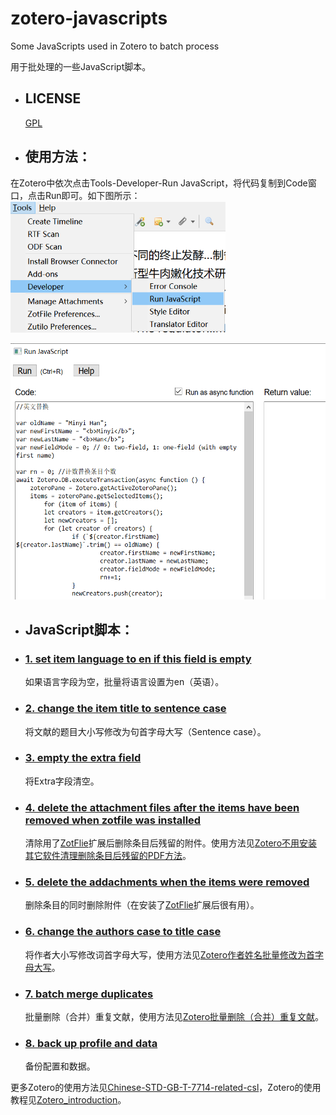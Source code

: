 # zotero-javascripts
Some JavaScripts used in Zotero to batch process

用于批处理的一些JavaScript脚本。

* ## LICENSE
  [GPL](https://www.gnu.org/licenses/gpl-3.0.txt)

* ## 使用方法：
在Zotero中依次点击Tools-Developer-Run JavaScript，将代码复制到Code窗口，点击Run即可。如下图所示：
<img src="./img/runJS.png" height=210>

<img src="./img/runJSCode.png" height=410>

* ## JavaScript脚本：

* ### [1. set item language to en if this field is empty](https://github.com/redleafnew/zotero-javascripts/blob/main/1set%20item%20language%20to%20en%20if%20this%20field%20is%20empty.js)

     如果语言字段为空，批量将语言设置为en（英语）。
* ### [2. change the item title to sentence case](https://github.com/redleafnew/zotero-javascripts/blob/main/2change%20the%20item%20title%20to%20sentence%20case.js)
    将文献的题目大小写修改为句首字母大写（Sentence case）。
* ### [3. empty the extra field](https://github.com/redleafnew/zotero-javascripts/blob/main/3empty%20the%20extra%20field.js)
    将Extra字段清空。
* ### [4. delete the attachment files after the items have been removed when zotfile was installed ](https://github.com/redleafnew/zotero-javascripts/blob/main/4delete%20the%20attachment%20files%20after%20the%20items%20have%20been%20removed%20when%20zotfile%20was%20installed.js)
    清除用了[ZotFlie](http://zotfile.com)扩展后删除条目后残留的附件。使用方法见[Zotero不用安装其它软件清理删除条目后残留的PDF方法](https://zhuanlan.zhihu.com/p/356071795)。
* ### [5. delete the addachments when the items were removed](https://github.com/redleafnew/zotero-javascripts/blob/main/5delete%20the%20addachments%20when%20the%20items%20were%20removed.js)
    删除条目的同时删除附件（在安装了[ZotFlie](http://zotfile.com)扩展后很有用）。
* ### [6. change the authors case to title case](https://github.com/redleafnew/zotero-javascripts/blob/main/6change%20the%20authors%20case%20to%20title%20case.js)
    将作者大小写修改词首字母大写，使用方法见[Zotero作者姓名批量修改为首字母大写](https://zhuanlan.zhihu.com/p/354481222)。
* ### [7. batch merge duplicates](https://github.com/redleafnew/zotero-javascripts/blob/main/7batch%20merge%20duplicates.js)
    批量删除（合并）重复文献，使用方法见[Zotero批量删除（合并）重复文献](https://zhuanlan.zhihu.com/p/352324486)。

* ### [8. back up profile and data](https://github.com/redleafnew/zotero-javascripts/blob/main/8back%20up%20profile%20and%20data.js)
    备份配置和数据。
    
    [comment]: [Zotero批量删除（合并）重复文献](https://zhuanlan.zhihu.com/p/352324486)。
   
    
更多Zotero的使用方法见[Chinese-STD-GB-T-7714-related-csl](https://github.com/redleafnew/Chinese-std-GB-T-7714-related-csl)，Zotero的使用教程见[Zotero_introduction](https://github.com/redleafnew/Zotero_introduction)。
